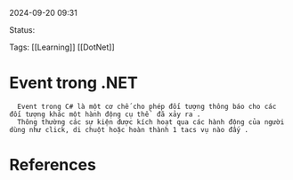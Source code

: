 
2024-09-20 09:31

Status:

Tags: [[Learning]] [[DotNet]]


# Event trong .NET
      Event trong C# là một cơ chế cho phép đối tượng thông báo cho các đối tượng khác một hành động cụ thể  đã xảy ra . 
      Thông thường các sự kiện được kích hoạt qua các hành động của người dùng như click, di chuột hoặc hoàn thành 1 tacs vụ nào đấy .
      



# References





